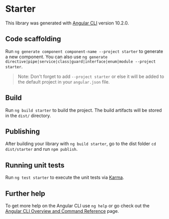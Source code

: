 # Starter

This library was generated with [Angular CLI](https://github.com/angular/angular-cli) version 10.2.0.

## Code scaffolding

Run `ng generate component component-name --project starter` to generate a new component. You can also use `ng generate directive|pipe|service|class|guard|interface|enum|module --project starter`.
> Note: Don't forget to add `--project starter` or else it will be added to the default project in your `angular.json` file. 

## Build

Run `ng build starter` to build the project. The build artifacts will be stored in the `dist/` directory.

## Publishing

After building your library with `ng build starter`, go to the dist folder `cd dist/starter` and run `npm publish`.

## Running unit tests

Run `ng test starter` to execute the unit tests via [Karma](https://karma-runner.github.io).

## Further help

To get more help on the Angular CLI use `ng help` or go check out the [Angular CLI Overview and Command Reference](https://angular.io/cli) page.
